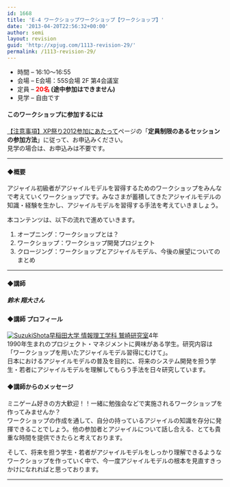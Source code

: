 ```yaml
---
id: 1668
title: 'E-4 ワークショップワークショップ【ワークショップ】'
date: '2013-04-20T22:56:32+00:00'
author: semi
layout: revision
guid: 'http://xpjug.com/1113-revision-29/'
permalink: /1113-revision-29/
---
```


- 時間 – 16:10〜16:55
- 会場 – E会場：55S会場 2F 第4会議室
- 定員 – **<font color="red">20名</font> (途中参加はできません)**
- 見学 – 自由です

#### このワークショップに参加するには

[【注意事項】XP祭り2012参加にあたって](http://xpjug.com/xp2012-attention/)ページの「**定員制限のあるセッションの参加方法**」に従って、お申込みください。  
見学の場合は、お申込みは不要です。

---

#### ◆概要

アジャイル初級者がアジャイルモデルを習得するためのワークショップをみんなで考えていくワークショップです。みなさまが蓄積してきたアジャイルモデルの知識・経験を生かし、アジャイルモデルを習得する手法を考えていきましょう。

本コンテンツは、以下の流れで進めていきます。

1. オープニング：ワークショップとは？
2. ワークショップ：ワークショップ開発プロジェクト
3. クロージング：ワークショップとアジャイルモデル、今後の展望についてのまとめ

---

#### ◆講師

##### 鈴木 翔大さん

#### ◆講師 プロフィール

[![](http://xpjug.com/wp-content/uploads/2012/08/SuzukiShota-150x150.jpg "SuzukiShota")](http://xpjug.com/wp-content/uploads/2012/08/SuzukiShota.jpg)[早稲田大学 情報理工学科 鷲崎研究室](http://www.washi.cs.waseda.ac.jp/ja/)4年  
1990年生まれのプロジェクト・マネジメントに興味がある学生。研究内容は「ワークショップを用いたアジャイルモデル習得にむけて」。  
日本におけるアジャイルモデルの普及を目的に、将来のシステム開発を担う学生・若者にアジャイルモデルを理解してもらう手法を日々研究しています。

#### ◆講師からのメッセージ

ミニゲーム好きの方大歓迎！！一緒に勉強会などで実施されるワークショップを作ってみませんか？  
ワークショップの作成を通して、自分の持っているアジャイルの知識を存分に発揮できることでしょう。他の参加者とアジャイルについて話し合える、とても貴重な時間を提供できたらと考えております。

そして、将来を担う学生・若者がアジャイルモデルをしっかり理解できるようなワークショップを作っていく中で、今一度アジャイルモデルの根本を見直すきっかけになれればと思っております。

---